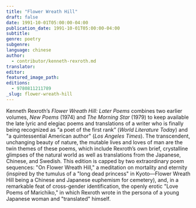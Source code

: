 ```yaml
---
title: "Flower Wreath Hill"
draft: false
date: 1991-10-01T05:00:00-04:00
publication_date: 1991-10-01T05:00:00-04:00
subtitle:
genre: poetry
subgenre:
language: chinese
author:
  - contributor/kenneth-rexroth.md
translator:
editor:
featured_image_path:
editions:
  - 9780811211789
_slug: flower-wreath-hill
---
```


Kenneth Rexroth’s _Flower Wreath Hill: Later Poems_ combines two earlier volumes, _New Poems_ (1974) and _The Morning Star_ (1979) to keep available the late lyric and elegiac poems and translations of a writer who is finally being recognized as "a poet of the first rank” (_World Literature Today_) and "a quintessential American author" (_Los Angeles Times_). The transcendent, unchanging beauty of nature, the mutable lives and loves of man are the twin themes of these poems, which include Rexroth’s own brief, crystalline glimpses of the natural world as well as translations from the Japanese, Chinese, and Swedish. This edition is capped by two extraordinary poem sequences: "On Flower Wreath Hill," a meditation on mortality and eternity (inspired by the tumulus of a "long dead princess" in Kyoto––Flower Wreath Hill being a Chinese and Japanese euphemism for cemetery), and, in a remarkable feat of cross-gender identification, the openly erotic "Love Poems of Marichiko," in which Rexroth wrote in the persona of a young Japanese woman and "translated" himself.

